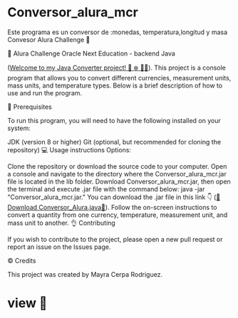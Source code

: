 # Conversor_alura_mcr
Este programa es un conversor de :monedas, temperatura,longitud y masa
Convesor Alura Challenge 📂

🔶 Alura Challenge Oracle Next Education - backend Java 

([Welcome to my Java Converter project! 💱 ❄️ 📐🔗]([https://github.com/IngMCerpaR/Conversor_alura_mcr](https://github.com/IngMCerpaR/Conversor_alura_mcr))).
This project is a console program that allows you to convert different currencies, measurement units, mass units, and temperature types. Below is a brief description of how to use and run the program.

💾 Prerequisites

To run this program, you will need to have the following installed on your system:

JDK (version 8 or higher)
Git (optional, but recommended for cloning the repository)
💻 Usage instructions Options:

Clone the repository or download the source code to your computer.
Open a console and navigate to the directory where the Conversor_alura_mcr.jar file is located in the lib folder. Download Conversor_alura_mcr.jar, then open the terminal and execute .jar file with the command below:
java -jar "Conversor_alura_mcr.jar."
You can download the .jar file in this link 👇
 ([🔗 Download Conversor_Alura.java🔗](https://github.com/IngMCerpaR/Conversor_alura_mcr/blob/master/lib/Conversor_alura_mcr.jar)).
Follow the on-screen instructions to convert a quantity from one currency, temperature, measurement unit, and mass unit to another.
👌 Contributing

If you wish to contribute to the project, please open a new pull request or report an issue on the Issues page.

©️ Credits

This project was created by Mayra Cerpa Rodriguez.


# view 👀
